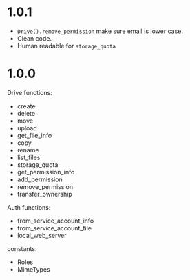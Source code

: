 # 1.0.1
- `Drive().remove_permission` make sure email is lower case.
- Clean code.
- Human readable for `storage_quota`

# 1.0.0
Drive functions:
- create
- delete
- move
- upload
- get_file_info
- copy
- rename
- list_files
- storage_quota
- get_permission_info
- add_permission
- remove_permission
- transfer_ownership

Auth functions:
- from_service_account_info
- from_service_account_file
- local_web_server

constants:
- Roles
- MimeTypes